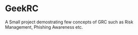 # GeekRC
A Small project demostrating few concepts of GRC such as Risk Management, Phishing Awareness etc.
